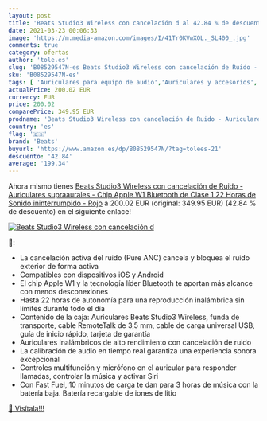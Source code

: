 ```yaml
---
layout: post
title: 'Beats Studio3 Wireless con cancelación d al 42.84 % de descuento'
date: 2021-03-23 00:06:33
image: 'https://m.media-amazon.com/images/I/41Tr0KVwXOL._SL400_.jpg'
comments: true
category: ofertas
author: 'tole.es'
slug: 'B08529547N-es Beats Studio3 Wireless con cancelación de Ruido -...'
sku: 'B08529547N-es'
tags: [ 'Auriculares para equipo de audio','Auriculares y accesorios','Electrónica','apple','beats', ]
actualPrice: 200.02 EUR
currency: EUR
price: 200.02
comparePrice: 349.95 EUR
prodname: 'Beats Studio3 Wireless con cancelación de Ruido - Auriculares supraaurales - Chip Apple W1  Bluetooth de Clase 1  22 Horas de Sonido ininterrumpido - Rojo'
country: 'es'
flag: '🇪🇸'
brand: 'Beats'
buyurl: 'https://www.amazon.es/dp/B08529547N/?tag=tolees-21'
descuento: '42.84'
average: '199.34'
---
```


Ahora mismo tienes [Beats Studio3 Wireless con cancelación de Ruido - Auriculares supraaurales - Chip Apple W1  Bluetooth de Clase 1  22 Horas de Sonido ininterrumpido - Rojo](https://www.amazon.es/dp/B08529547N/?tag=tolees-21) a 200.02 EUR (original: 349.95 EUR) (42.84 %  de descuento) en el siguiente enlace!

[![Beats Studio3 Wireless con cancelación d](https://m.media-amazon.com/images/I/41Tr0KVwXOL._SL400_.jpg)](https://www.amazon.es/dp/B08529547N/?tag=tolees-21)

🔎:

- La cancelación activa del ruido (Pure ANC) cancela y bloquea el ruido exterior de forma activa
- Compatibles con dispositivos iOS y Android
- El chip Apple W1 y la tecnología líder Bluetooth te aportan más alcance con menos desconexiones
- Hasta 22 horas de autonomía para una reproducción inalámbrica sin límites durante todo el día
- Contenido de la caja: Auriculares Beats Studio3 Wireless, funda de transporte, cable RemoteTalk de 3,5 mm, cable de carga universal USB, guía de inicio rápido, tarjeta de garantía
- Auriculares inalámbricos de alto rendimiento con cancelación de ruido
- La calibración de audio en tiempo real garantiza una experiencia sonora excepcional
- Controles multifunción y micrófono en el auricular para responder llamadas, controlar la música y activar Siri
- Con Fast Fuel, 10 minutos de carga te dan para 3 horas de música con la batería baja. Batería recargable de iones de litio

[🛒 Visítala!!!](https://www.amazon.es/dp/B08529547N/?tag=tolees-21)
